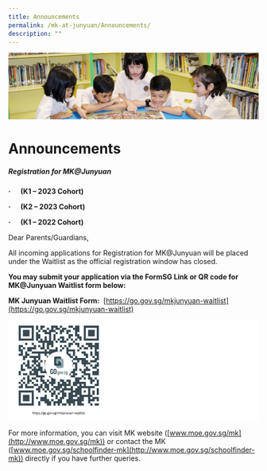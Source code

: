 ```yaml
---
title: Announcements
permalink: /mk-at-junyuan/Announcements/
description: ""
---
```

![](/images/banner.gif)



Announcements
=============

##### Registration for MK@Junyuan 


**·      (K1 – 2023 Cohort)**


**·      (K2 – 2023 Cohort)**


**·      (K1 – 2022 Cohort)**



Dear Parents/Guardians,  

  

All incoming applications for Registration for MK@Junyuan will be placed under the Waitlist as the official registration window has closed.


**You may submit your application via the FormSG Link or QR code for MK@Junyuan Waitlist form below:**

**MK Junyuan Waitlist Form:**  [https://go.gov.sg/mkjunyuan-waitlist](https://go.gov.sg/mkjunyuan-waitlist)


![](/images/QR.png)


For more information, you can visit MK website ([www.moe.gov.sg/mk](http://www.moe.gov.sg/mk)) or contact the MK ([www.moe.gov.sg/schoolfinder-mk](http://www.moe.gov.sg/schoolfinder-mk)) directly if you have further queries.